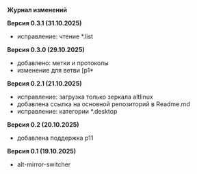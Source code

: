 **Журнал изменений**

**Версия 0.3.1 (31.10.2025)**

- исправление: чтение *.list

**Версия 0.3.0 (29.10.2025)**

- добавлено: метки и протоколы
- изменение для ветви [p1*

**Версия 0.2.1 (21.10.2025)**

- исправление: загрузка только зеркала altlinux
- добавлена ​​ссылка на основной репозиторий в Readme.md
- исправление: категории *.desktop

**Версия 0.2 (20.10.2025)**

- добавлена ​​поддержка p11

**Версия 0.1 (19.10.2025)**

- alt-mirror-switcher 
